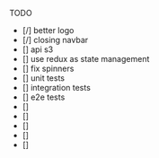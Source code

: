 TODO
- [/] better logo
- [/] closing navbar
- [] api s3 
- [] use redux as state management
- [] fix spinners
- [] unit tests
- [] integration tests
- [] e2e tests
- [] 
- [] 
- [] 
- [] 
- [] 